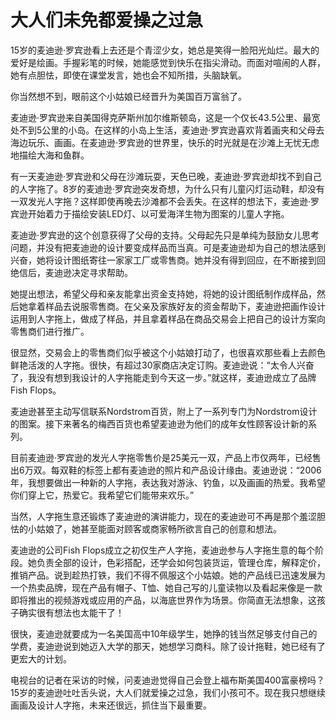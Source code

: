 # 大人们未免都爱操之过急

15岁的麦迪逊·罗宾逊看上去还是个青涩少女，她总是笑得一脸阳光灿烂。最大的爱好是绘画。手握彩笔的时候，她能感觉到快乐在指尖滑动。而面对喧闹的人群，她有点胆怯，即使在课堂发言，她也会不知所措，头脑缺氧。 

你当然想不到，眼前这个小姑娘已经晋升为美国百万富翁了。 

麦迪逊·罗宾逊来自美国得克萨斯州加尔维斯顿岛，这是一个仅长43.5公里、最宽处不到5公里的小岛。在这样的小岛上生活，麦迪逊·罗宾逊喜欢背着画夹和父母去海边玩乐、画画。在麦迪逊·罗宾逊的世界里，快乐的时光就是在沙滩上无忧无虑地描绘大海和鱼群。 

有一天麦迪逊·罗宾逊和父母在沙滩玩耍，天色已晚，麦迪逊·罗宾逊却找不到自己的人字拖了。8岁的麦迪逊·罗宾逊突发奇想，为什么只有儿童闪灯运动鞋，却没有一双发光人字拖？这样即使再晚去沙滩都不会丢失。在这样的想法下，麦迪逊·罗宾逊开始着力于描绘安装LED灯、以可爱海洋生物为图案的儿童人字拖。 

麦迪逊·罗宾逊的这个创意获得了父母的支持。父母起先只是单纯为鼓励女儿思考问题，并没有把麦迪逊的设计要变成样品而当真。可是麦迪逊却为自己的想法感到兴奋，她将设计图纸寄往一家家工厂或零售商。她并没有得到回应，在不断接到回绝信后，麦迪逊决定寻求帮助。 

她提出想法，希望父母和亲友能拿出资金支持她，将她的设计图纸制作成样品，然后她拿着样品去说服零售商。在父亲及家族好友的资金帮助下，麦迪逊把画作设计运用到人字拖上，做成了样品，并且拿着样品在商品交易会上把自己的设计方案向零售商们进行推广。 

很显然，交易会上的零售商们似乎被这个小姑娘打动了，也很喜欢那些看上去颜色鲜艳活泼的人字拖。很快，有超过30家商店决定订购。麦迪逊说：“太令人兴奋了，我没有想到我设计的人字拖能走到今天这一步。”就这样，麦迪逊成立了品牌Fish Flops。 

麦迪逊甚至主动写信联系Nordstrom百货，附上了一系列专门为Nordstrom设计的图案。接下来著名的梅西百货也希望麦迪逊为他们的成年女性顾客设计新的系列。 

目前麦迪逊·罗宾逊的发光人字拖零售价是25美元一双，产品上市仅两年，已经售出6万双。每双鞋的标签上都有麦迪逊的照片和产品设计缘由。麦迪逊说：“2006年，我想要做出一种新的人字拖，表达我对游泳、钓鱼，以及画画的热爱。我希望你们穿上它，热爱它。我希望它们能带来欢乐。” 

当然，人字拖生意还锻炼了麦迪逊的演讲能力，现在的麦迪逊可不再是那个羞涩胆怯的小姑娘了，她甚至能面对顾客或商家畅所欲言自己的创意和想法。 

麦迪逊的公司Fish Flops成立之初仅生产人字拖，麦迪逊参与人字拖生意的每个阶段。她负责全部的设计，色彩搭配，还学会如何包装货运，管理仓库，解释定价，推销产品。说到趁热打铁，我们不得不佩服这个小姑娘。她的产品线已迅速发展为一个热卖品牌，现在产品有帽子、T恤、她自己写的儿童读物以及看起来像是一款即将推出的视频游戏或应用的产品，以海底世界作为场景。你简直无法想象，这孩子确实很有想法也太能干了！ 

很快，麦迪逊就要成为一名美国高中10年级学生，她挣的钱当然足够支付自己的学费，麦迪逊说到她迈入大学的那天，她想学习商科。除了设计拖鞋，她已经有了更宏大的计划。 

电视台的记者在采访的时候，问麦迪逊觉得自己会登上福布斯美国400富豪榜吗？15岁的麦迪逊吐吐舌头说，大人们就爱操之过急，我们小孩可不。现在我只想继续画画及设计人字拖，未来还很远，抓住当下最重要。